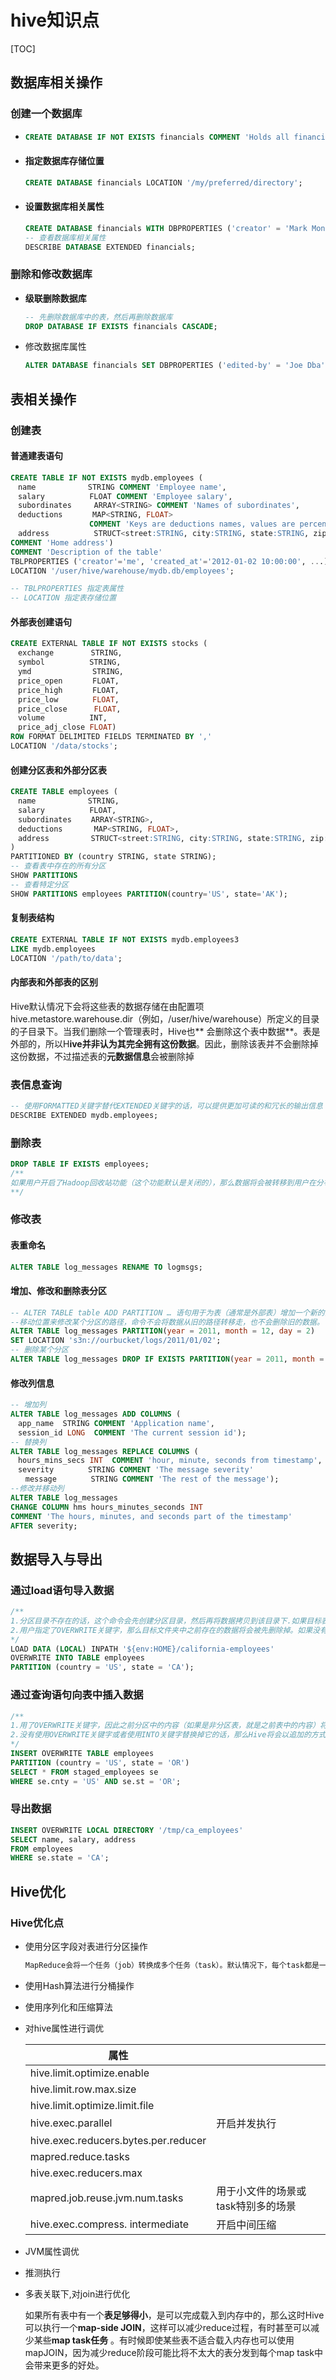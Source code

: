 # hive知识点

[TOC]

## 数据库相关操作

### 创建一个数据库

- ```sql
  CREATE DATABASE IF NOT EXISTS financials COMMENT 'Holds all financial tables';
  ```

- #### **指定数据库存储位置**

  ```sql
  CREATE DATABASE financials LOCATION '/my/preferred/directory';
  ```

- #### **设置数据库相关属性**

  ```sql
  CREATE DATABASE financials WITH DBPROPERTIES ('creator' = 'Mark Moneybags', 'date' = '2012-01-02');
  -- 查看数据库相关属性
  DESCRIBE DATABASE EXTENDED financials;
  ```

### 删除和修改数据库

- **级联删除数据库**

  ```sql
  -- 先删除数据库中的表，然后再删除数据库
  DROP DATABASE IF EXISTS financials CASCADE;
  ```

- 修改数据库属性

  ```sql
  ALTER DATABASE financials SET DBPROPERTIES ('edited-by' = 'Joe Dba');
  ```

## 表相关操作

### 创建表

#### 普通建表语句

```sql
CREATE TABLE IF NOT EXISTS mydb.employees (
　name　　　　　　　STRING COMMENT 'Employee name',
　salary　　　　　　FLOAT COMMENT 'Employee salary',
　subordinates　　　ARRAY<STRING> COMMENT 'Names of subordinates',
　deductions　　　　MAP<STRING, FLOAT>
　　　　　　　　　　 COMMENT 'Keys are deductions names, values are percentages',
　address　　　　　　STRUCT<street:STRING, city:STRING, state:STRING, zip:INT>
COMMENT 'Home address')
COMMENT 'Description of the table'
TBLPROPERTIES ('creator'='me', 'created_at'='2012-01-02 10:00:00', ...)
LOCATION '/user/hive/warehouse/mydb.db/employees';

-- TBLPROPERTIES 指定表属性
-- LOCATION 指定表存储位置
```

#### 外部表创建语句

```sql
CREATE EXTERNAL TABLE IF NOT EXISTS stocks (
　exchange　　　　　STRING,
　symbol　　　　　　STRING,
　ymd　　　　　　　  STRING,
　price_open　　　　FLOAT,
　price_high　　　　FLOAT,
　price_low　　　　 FLOAT,
　price_close　　　 FLOAT,
　volume　　　　　　INT,
　price_adj_close FLOAT)
ROW FORMAT DELIMITED FIELDS TERMINATED BY ','
LOCATION '/data/stocks';
```

#### 创建分区表和外部分区表

```sql
CREATE TABLE employees (
　name　　　　　　　STRING,
　salary　　　　　　FLOAT,
　subordinates 　　ARRAY<STRING>,
　deductions 　　　 MAP<STRING, FLOAT>,
　address 　　　　　STRUCT<street:STRING, city:STRING, state:STRING, zip:INT>
)
PARTITIONED BY (country STRING, state STRING);
-- 查看表中存在的所有分区
SHOW PARTITIONS
-- 查看特定分区
SHOW PARTITIONS employees PARTITION(country='US', state='AK');
```

#### 复制表结构

```sql
CREATE EXTERNAL TABLE IF NOT EXISTS mydb.employees3
LIKE mydb.employees
LOCATION '/path/to/data';
```

#### 内部表和外部表的区别

​ Hive默认情况下会将这些表的数据存储在由配置项hive.metastore.warehouse.dir（例如，/user/hive/warehouse）所定义的目录的子目录下。当我们删除一个管理表时，Hive也**
会删除这个表中数据**。表是外部的，所以H**ive并非认为其完全拥有这份数据**。因此，删除该表并不会删除掉这份数据，不过描述表的**元数据信息**会被删除掉

### 表信息查询

```sql
-- 使用FORMATTED关键字替代EXTENDED关键字的话，可以提供更加可读的和冗长的输出信息
DESCRIBE EXTENDED mydb.employees;
```

### 删除表

```sql
DROP TABLE IF EXISTS employees;
/**
如果用户开启了Hadoop回收站功能（这个功能默认是关闭的），那么数据将会被转移到用户在分布式文件系统中的用户根目录下的.Trash目录下，也就是HDFS中的/user/$USER/.Trash目录。如果想开启这个功能，只需要将配置属性fs.trash.interval的值设置为一个合理的正整数即可。这个值是“回收站检查点”间的时间间隔，单位是分钟。因此如果设置值为1440，那么就表示是24小时。
**/
```

### 修改表

#### 表重命名

```sql
ALTER TABLE log_messages RENAME TO logmsgs;
```

#### 增加、修改和删除表分区

```sql
-- ALTER TABLE table ADD PARTITION … 语句用于为表（通常是外部表）增加一个新的分区。
--移动位置来修改某个分区的路径，命令不会将数据从旧的路径转移走，也不会删除旧的数据。
ALTER TABLE log_messages PARTITION(year = 2011, month = 12, day = 2)
SET LOCATION 's3n://ourbucket/logs/2011/01/02';
-- 删除某个分区
ALTER TABLE log_messages DROP IF EXISTS PARTITION(year = 2011, month = 12, day = 2);
```

#### 修改列信息

```sql
-- 增加列
ALTER TABLE log_messages ADD COLUMNS (
　app_name  STRING COMMENT 'Application name',
　session_id LONG  COMMENT 'The current session id');
-- 替换列
ALTER TABLE log_messages REPLACE COLUMNS (
　hours_mins_secs INT  COMMENT 'hour, minute, seconds from timestamp',
　severity 　　　　STRING COMMENT 'The message severity'
　　message 　　　　STRING COMMENT 'The rest of the message');
--修改并移动列
ALTER TABLE log_messages
CHANGE COLUMN hms hours_minutes_seconds INT
COMMENT 'The hours, minutes, and seconds part of the timestamp'
AFTER severity;
```

## 数据导入与导出

### 通过load语句导入数据

```sql
/**
1.分区目录不存在的话，这个命令会先创建分区目录，然后再将数据拷贝到该目录下.如果目标表是非分区表，那么语句中应该省略PARTITION子句。
2.用户指定了OVERWRITE关键字，那么目标文件夹中之前存在的数据将会被先删除掉。如果没有这个关键字，仅仅会把新增的文件增加到目标文件夹中而不会删除之前的数据。然而，如果目标文件夹中已经存在和装载的文件同名的文件，那么旧的同名文件将会被覆盖重写。
*/
LOAD DATA (LOCAL) INPATH '${env:HOME}/california-employees'
OVERWRITE INTO TABLE employees
PARTITION (country = 'US', state = 'CA');

```

### 通过查询语句向表中插入数据

```sql
/**
1.用了OVERWRITE关键字，因此之前分区中的内容（如果是非分区表，就是之前表中的内容）将会被覆盖掉
2.没有使用OVERWRITE关键字或者使用INTO关键字替换掉它的话，那么Hive将会以追加的方式写入数据而不会覆盖掉之前已经存在的内容。
*/
INSERT OVERWRITE TABLE employees
PARTITION (country = 'US', state = 'OR')
SELECT * FROM staged_employees se
WHERE se.cnty = 'US' AND se.st = 'OR';
```

### 导出数据

```sql
INSERT OVERWRITE LOCAL DIRECTORY '/tmp/ca_employees'
SELECT name, salary, address
FROM employees
WHERE se.state = 'CA';
```

## Hive优化

### Hive优化点

- 使用分区字段对表进行分区操作

  ```reStructuredText
  MapReduce会将一个任务（job）转换成多个任务（task）。默认情况下，每个task都是一个新的JVM实例，都需要开启和销毁的开销。对于小文件，每个文件都会对应一个task。在一些情况下，JVM开启和销毁的时间中销毁可能会比实际处理数据的时间消耗要长！因此，一个理想的分区方案不应该导致产生太多的分区和文件夹目录，并且每个目录下的文件应该足够得大，应该是文件系统中块大小的若干倍。
  ```

- 使用Hash算法进行分桶操作

- 使用序列化和压缩算法

- 对hive属性进行调优

  | 属性                                 |                                    |
    | ------------------------------------ | ---------------------------------- |
  | hive.limit.optimize.enable           |                                    |
  | hive.limit.row.max.size              |                                    |
  | hive.limit.optimize.limit.file       |                                    |
  | hive.exec.parallel                   | 开启并发执行                       |
  | hive.exec.reducers.bytes.per.reducer |                                    |
  | mapred.reduce.tasks                  |                                    |
  | hive.exec.reducers.max               |                                    |
  | mapred.job.reuse.jvm.num.tasks       | 用于小文件的场景或task特别多的场景 |
  | hive.exec.compress. intermediate     | 开启中间压缩                       |


- JVM属性调优

- 推测执行

- 多表关联下,对join进行优化

  ​ 如果所有表中有一个**表足够得小**，是可以完成载入到内存中的，那么这时Hive可以执行一个**map-side JOIN**，这样可以减少reduce过程，有时甚至可以减少某些**map task任务**
  。有时候即使某些表不适合载入内存也可以使用mapJOIN，因为减少reduce阶段可能比将不太大的表分发到每个map task中会带来更多的好处。